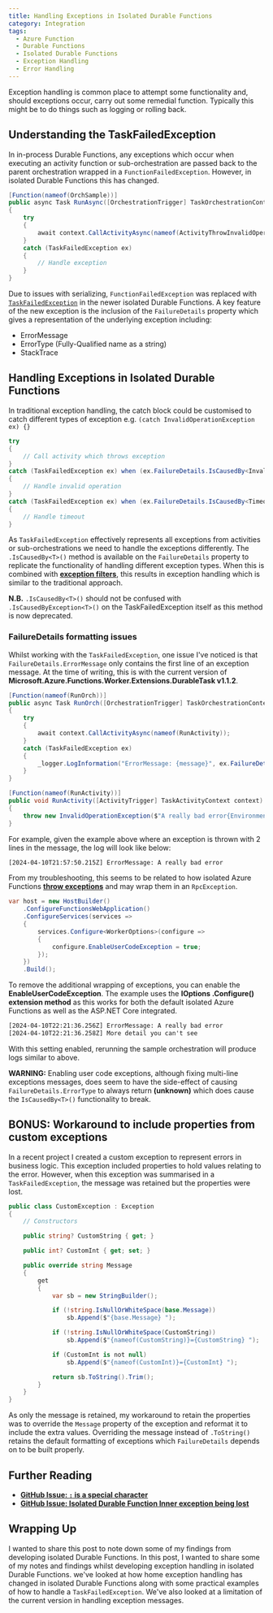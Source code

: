 ```yaml
---
title: Handling Exceptions in Isolated Durable Functions
category: Integration
tags:
  - Azure Function
  - Durable Functions
  - Isolated Durable Functions
  - Exception Handling
  - Error Handling
---
```


Exception handling is common place to attempt some functionality and, should exceptions occur, carry out some remedial function. Typically this might be to do things such as logging or rolling back.

## Understanding the TaskFailedException

In in-process Durable Functions, any exceptions which occur when executing an activity function or sub-orchestration are passed back to the parent orchestration wrapped in a `FunctionFailedException`. However, in isolated Durable Functions this has changed.

``` cs
[Function(nameof(OrchSample))]
public async Task RunAsync([OrchestrationTrigger] TaskOrchestrationContext context)
{
    try
    {
        await context.CallActivityAsync(nameof(ActivityThrowInvalidOperation));
    }
    catch (TaskFailedException ex)
    {
        // Handle exception
    }
}
```

Due to issues with serializing, `FunctionFailedException` was replaced with [`TaskFailedException`](https://learn.microsoft.com/en-us/dotnet/api/microsoft.durabletask.taskfailedexception?view=durabletask-dotnet-1.x) in the newer isolated Durable Functions. A key feature of the new exception is the inclusion of the `FailureDetails` property which gives a representation of the underlying exception including:

- ErrorMessage
- ErrorType (Fully-Qualified name as a string)
- StackTrace

## Handling Exceptions in Isolated Durable Functions

In traditional exception handling, the catch block could be customised to catch different types of exception e.g. `(catch InvalidOperationException ex) {}`

``` cs
try
{
    // Call activity which throws exception
}
catch (TaskFailedException ex) when (ex.FailureDetails.IsCausedBy<InvalidOperationException>())
{
    // Handle invalid operation
}
catch (TaskFailedException ex) when (ex.FailureDetails.IsCausedBy<TimeoutException>())
{
    // Handle timeout
}
```

As `TaskFailedException` effectively represents all exceptions from activities or sub-orchestrations we need to handle the exceptions differently. The `.IsCausedBy<T>()` method is available on the `FailureDetails` property to replicate the functionality of handling different exception types. When this is combined with **[exception filters](https://learn.microsoft.com/en-us/dotnet/standard/exceptions/using-user-filtered-exception-handlers)**, this results in exception handling which is similar to the traditional approach.

**N.B.** `.IsCausedBy<T>()` should not be confused with `.IsCausedByException<T>()` on the TaskFailedException itself as this method is now deprecated.

### FailureDetails formatting issues

Whilst working with the `TaskFailedException`, one issue I've noticed is that `FailureDetails.ErrorMessage` only contains the first line of an exception message. At the time of writing, this is with the current version of **Microsoft.Azure.Functions.Worker.Extensions.DurableTask v1.1.2**.

``` cs
[Function(nameof(RunOrch))]
public async Task RunOrch([OrchestrationTrigger] TaskOrchestrationContext context)
{
    try
    {
        await context.CallActivityAsync(nameof(RunActivity));
    }
    catch (TaskFailedException ex)
    {
        _logger.LogInformation("ErrorMessage: {message}", ex.FailureDetails.ErrorMessage);
    }
}

[Function(nameof(RunActivity))]
public void RunActivity([ActivityTrigger] TaskActivityContext context)
{
    throw new InvalidOperationException($"A really bad error{Environment.NewLine}More detail you can't see");
}
```

For example, given the example above where an exception is thrown with 2 lines in the message, the log will look like below:

``` cmd
[2024-04-10T21:57:50.215Z] ErrorMessage: A really bad error
```

From my troubleshooting, this seems to be related to how isolated Azure Functions **[throw exceptions](https://learn.microsoft.com/en-us/azure/azure-functions/dotnet-isolated-process-guide?tabs=windows#logging)** and may wrap them in an `RpcException`.

``` cs
var host = new HostBuilder()
    .ConfigureFunctionsWebApplication()
    .ConfigureServices(services =>
    {
        services.Configure<WorkerOptions>(configure =>
        {
            configure.EnableUserCodeException = true;
        });
    })
    .Build();
```

To remove the additional wrapping of exceptions, you can enable the **EnableUserCodeException**. The example uses the **IOptions .Configure() extension method** as this works for both the default isolated Azure Functions as well as the ASP.NET Core integrated.

``` cmd
[2024-04-10T22:21:36.256Z] ErrorMessage: A really bad error
[2024-04-10T22:21:36.258Z] More detail you can't see
```

With this setting enabled, rerunning the sample orchestration will produce logs similar to above.

**WARNING:** Enabling user code exceptions, although fixing multi-line exceptions messages, does seem to have the side-effect of causing `FailureDetails.ErrorType` to always return **(unknown)** which does cause the `IsCausedBy<T>()` functionality to break.

## BONUS: Workaround to include properties from custom exceptions

In a recent project I created a custom exception to represent errors in business logic. This exception included properties to hold values relating to the error. However, when this exception was summarised in a `TaskFailedException`, the message was retained but the properties were lost.

``` cs
public class CustomException : Exception
{
    // Constructors

    public string? CustomString { get; }

    public int? CustomInt { get; set; }

    public override string Message
    {
        get
        {
            var sb = new StringBuilder();

            if (!string.IsNullOrWhiteSpace(base.Message))
                sb.Append($"{base.Message} ");

            if (!string.IsNullOrWhiteSpace(CustomString))
                sb.Append($"{nameof(CustomString)}={CustomString} ");

            if (CustomInt is not null)
                sb.Append($"{nameof(CustomInt)}={CustomInt} ");

            return sb.ToString().Trim();
        }
    }
}
```

As only the message is retained, my workaround to retain the properties was to override the `Message` property of the exception and reformat it to include the extra values. Overriding the message instead of `.ToString()` retains the default formatting of exceptions which `FailureDetails` depends on to be built properly.

## Further Reading

- **[GitHub Issue: `:` is a special character](https://github.com/Azure/azure-functions-durable-extension/issues/2711)**
- **[GitHub Issue: Isolated Durable Function Inner exception being lost](https://github.com/Azure/azure-functions-durable-extension/issues/2697)**

## Wrapping Up

I wanted to share this post to note down some of my findings from developing isolated Durable Functions.
In this post, I wanted to share some of my notes and findings whilst developing exception handling in isolated Durable Functions. we've looked at how home exception handling has changed in isolated Durable Functions along with some practical examples of how to handle a `TaskFailedException`. We've also looked at a limitation of the current version in handling exception messages.
